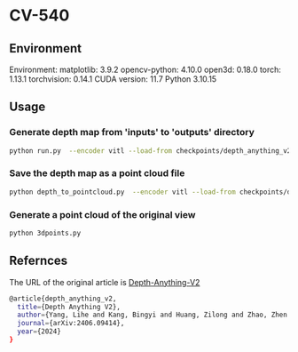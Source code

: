 # CV-540
## Environment
Environment:
matplotlib: 3.9.2 
opencv-python: 4.10.0
open3d: 0.18.0 
torch: 1.13.1 
torchvision: 0.14.1 
CUDA version: 11.7 
Python 3.10.15

## Usage
### Generate depth map from 'inputs' to 'outputs' directory
```bash
python run.py  --encoder vitl --load-from checkpoints/depth_anything_v2_metric_vkitti_vitl.pth --max-depth 80 --img-path './inputs' --outdir './outputs'
```
### Save the depth map as a point cloud file
```bash
python depth_to_pointcloud.py  --encoder vitl --load-from checkpoints/depth_anything_v2_metric_vkitti_vitl.pth --max-depth 20 --img-path './inputs' --outdir './outputs'
```
### Generate a point cloud of the original view
```bash
python 3dpoints.py
```
## Refernces
The URL of the original article is [Depth-Anything-V2](https://github.com/DepthAnything/Depth-Anything-V2/tree/main)

```bash
@article{depth_anything_v2,
  title={Depth Anything V2},
  author={Yang, Lihe and Kang, Bingyi and Huang, Zilong and Zhao, Zhen and Xu, Xiaogang and Feng, Jiashi and Zhao, Hengshuang},
  journal={arXiv:2406.09414},
  year={2024}
}
```
